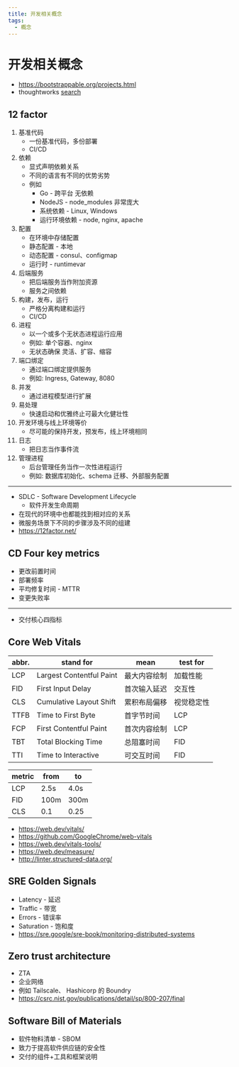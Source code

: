 ```yaml
---
title: 开发相关概念
tags:
  - 概念
---
```


# 开发相关概念

- https://bootstrappable.org/projects.html
- thoughtworks [search](https://www.thoughtworks.com/zh-cn/radar/search)

## 12 factor

1. 基准代码
   - 一份基准代码，多份部署
   - CI/CD
2. 依赖
   - 显式声明依赖关系
   - 不同的语言有不同的优势劣势
   - 例如
     - Go - 跨平台 无依赖
     - NodeJS - node_modules 非常庞大
     - 系统依赖 - Linux, Windows
     - 运行环境依赖 - node, nginx, apache
3. 配置
   - 在环境中存储配置
   - 静态配置 - 本地
   - 动态配置 - consul、configmap
   - 运行时 - runtimevar
4. 后端服务
   - 把后端服务当作附加资源
   - 服务之间依赖
5. 构建，发布，运行
   - 严格分离构建和运行
   - CI/CD
6. 进程
   - 以一个或多个无状态进程运行应用
   - 例如: 单个容器、nginx
   - 无状态确保 灵活、扩容、缩容
7. 端口绑定
   - 通过端口绑定提供服务
   - 例如: Ingress, Gateway, 8080
8. 并发
   - 通过进程模型进行扩展
9. 易处理
   - 快速启动和优雅终止可最大化健壮性
10. 开发环境与线上环境等价
    - 尽可能的保持开发，预发布，线上环境相同
11. 日志
    - 把日志当作事件流
12. 管理进程
    - 后台管理任务当作一次性进程运行
    - 例如: 数据库初始化、schema 迁移、外部服务配置

---

- SDLC - Software Development Lifecycle
  - 软件开发生命周期
- 在现代的环境中也都能找到相对应的关系
- 微服务场景下不同的步骤涉及不同的组建
- https://12factor.net/

## CD Four key metrics

- 更改前置时间
- 部署频率
- 平均修复时间 - MTTR
- 变更失败率

---

- 交付核心四指标

## Core Web Vitals

| abbr. | stand for                | mean         | test for   |
| ----- | ------------------------ | ------------ | ---------- |
| LCP   | Largest Contentful Paint | 最大内容绘制 | 加载性能   |
| FID   | First Input Delay        | 首次输入延迟 | 交互性     |
| CLS   | Cumulative Layout Shift  | 累积布局偏移 | 视觉稳定性 |
| TTFB  | Time to First Byte       | 首字节时间   | LCP        |
| FCP   | First Contentful Paint   | 首次内容绘制 | LCP        |
| TBT   | Total Blocking Time      | 总阻塞时间   | FID        |
| TTI   | Time to Interactive      | 可交互时间   | FID        |

| metric | from | to   |
| ------ | ---- | ---- |
| LCP    | 2.5s | 4.0s |
| FID    | 100m | 300m |
| CLS    | 0.1  | 0.25 |

- https://web.dev/vitals/
- https://github.com/GoogleChrome/web-vitals
- https://web.dev/vitals-tools/
- https://web.dev/measure/
- http://linter.structured-data.org/

## SRE Golden Signals

- Latency - 延迟
- Traffic - 带宽
- Errors - 错误率
- Saturation - 饱和度
- https://sre.google/sre-book/monitoring-distributed-systems

## Zero trust architecture

- ZTA
- 企业网络
- 例如 Tailscale、 Hashicorp 的 Boundry
- https://csrc.nist.gov/publications/detail/sp/800-207/final

## Software Bill of Materials

- 软件物料清单 - SBOM
- 致力于提高软件供应链的安全性
- 交付的组件+工具和框架说明
